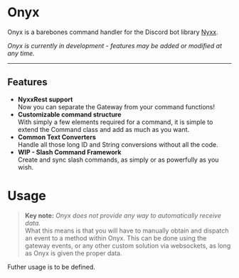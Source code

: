 # Onyx
Onyx is a barebones command handler for the Discord bot library [Nyxx](https://github.com/nyxx-discord/nyxx).

*Onyx is currently in development - features may be added or modified at any time.*

---
## Features
- **NyxxRest support** <br>
    Now you can separate the Gateway from your command functions!
- **Customizable command structure** <br>
    With simply a few elements required for a command, it is simple to extend the Command class and add as much as you want.
- **Common Text Converters** <br>
    Handle all those long ID and String conversions without all the code.
- **WIP - Slash Command Framework** <br>
    Create and sync slash commands, as simply or as powerfully as you wish.

# Usage
>**Key note:** *Onyx does not provide any way to automatically receive data.* <br>
What this means is that you will have to manually obtain and dispatch an event to a method within Onyx. This can be done using the gateway events, or any other custom solution via websockets, as long as Onyx is given the proper data.

Futher usage is to be defined.
